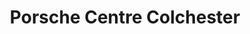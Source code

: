 ---
title: "Porsche Centre Colchester"
url: /colchester/porsche-centre-colchester/
shop: Autohaus
---